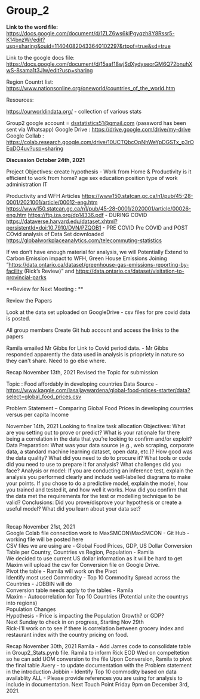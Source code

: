# Group_2
**Link to the word file:**
https://docs.google.com/document/d/1ZLZ6ws6klPgyqzh8Y8Rssr5-K14bnzWr/edit?usp=sharing&ouid=114040820433640102297&rtpof=true&sd=true 

Link to the google docs file:
https://docs.google.com/document/d/15aaf18wjSdXydyseorGM6Q72bnuhXwS-8sama1t3Jlw/edit?usp=sharing 

Region Countrt list: https://www.nationsonline.org/oneworld/countries_of_the_world.htm 

Resources:

https://ourworldindata.org/ - collection of various stats

Group2 google account = dsstatistics51@gmail.com (password has been sent via Whatsapp)
Google Drive  :  https://drive.google.com/drive/my-drive
Google Collab : https://colab.research.google.com/drive/10UCTQbcOpNhWeYpDGSTx_p3rOEqDO4uv?usp=sharing

**Discussion October 24th, 2021**

Project Objectives:
create hypothesis - Work from Home & Productivity 
is it efficient to work from home?
age
sex
education
position
type of work
administration
IT


Productivity and WFH
Articles 
https://www150.statcan.gc.ca/n1/pub/45-28-0001/2021001/article/00012-eng.htm
https://www150.statcan.gc.ca/n1/pub/45-28-0001/2020001/article/00026-eng.htm
https://ftp.iza.org/dp14336.pdf - DURING COVID 
https://dataverse.harvard.edu/dataset.xhtml?persistentId=doi:10.7910/DVN/PZQOB1 - PRE COVID 
Pre COVID and POST COvid analysis of
Data Set downloaded 
https://globalworkplaceanalytics.com/telecommuting-statistics


If we don’t have enough material for analysis, we will Potentially Extend to Carbon Emission impact to WFH, Green House Emissions
Joining “https://data.ontario.ca/dataset/greenhouse-gas-emissions-reporting-by-facility (Rick’s Review)” and https://data.ontario.ca/dataset/visitation-to-provincial-parks

**Review for Next Meeting  : **

Review the Papers 

Look at the data set uploaded on GoogleDrive - csv files for pre covid data is posted. 

All group members Create Git hub account and access the links to the papers 

Ramila emailed Mr Gibbs for Link to Covid period data. - Mr Gibbs responded apparently the data used in analysis is priopriety in nature so they can't share. Need to go else where. 


Recap November 13th, 2021
Revised the Topic for submission 

Topic :  Food affordably in developing countries 
Data Source  - https://www.kaggle.com/lasaljaywardena/global-food-prices-starter/data?select=global_food_prices.csv

Problem Statement – Comparing Global Food Prices in developing countries versus per capita Income 

November 14th, 2021
Looking to finalize task allocation 
Objectives: What are you setting out to prove or predict? What is your rationale for there being a correlation in the data that you’re looking to confirm and/or exploit?
Data Preparation: What was your data source (e.g., web scraping, corporate data, a standard machine learning dataset, open data, etc.)? How good was the data quality? What did you need to do to procure it? What tools or code did you need to use to prepare it for analysis? What challenges did you face?
Analysis or model: If you are conducting an inference test, explain the analysis you performed clearly and include well-labelled diagrams to make your points. If you chose to do a predictive model, explain the model, how you trained and tested it, and how well it works. How did you confirm that the data met the requirements for the test or modelling technique to be valid?
Conclusions: Did you prove/disprove your hypothesis or create a useful model? What did you learn about your data set?

<br /> Recap November 21st, 2021
<br /> Google Colab file connection work to MaxSMCON\MaxSMCON - Git Hub - working file will be posted here
<br /> CSV files we are using are - Global Food Prices, GDP, US Dollar Conversion Table per Country, Countries vs Region, Population - Ramila 
<br /> We decided to use current US dollar information as it will be hard to get 
<br /> Maxim will upload the csv for Conversion file on Google Drive. 
<br /> Pivot the table - Ramila will work on the Pivot 
<br /> Identify most used Commodity - Top 10 Commodity Spread across the Countries - JOBBIN will do 
<br /> Conversion table needs apply to the tables - Ramila 
<br /> Maxim  - Autocorrelation for Top 10 Countries (Potential unite the countrys into regions)
<br /> Population Changes
<br /> Hypothesis  - Price is impacting the Population Growth? or GDP?
<br /> Next Sunday to check in on progress, Starting Nov 29th 
<br /> Rick-I'll work on to see if there is correlation between grocery index and restaurant index with the country pricing on food.<br />


Recap November 30th, 2021
Ramila  - Add James code to consolidate table in Group2_Stats.pynb file. 
Ramila to inform Rick EOD Wed on compeltetion so he can add UOM conversion to the file 
Upon Conversion, Ramila to pivot the final table
Avery - to update documentation with the Problem statement in the introduction 
Jobbin  - Identify Top 10 commodity based on data availablity 
ALL  - Please provide references you are using for analysis to include in documentation. 
Next Touch Point Friday 9pm on December 3rd, 2021. 

